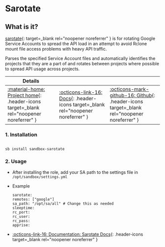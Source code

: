 # Sarotate

## What is it?

[sarotate](https://github.com/saltydk/SARotate){: target=_blank rel="noopener noreferrer" } is for rotating Google Service Accounts to spread the API load in an attempt to avoid Rclone mount file access problems with heavy API traffic.

Parses the specified Service Account files and automatically identifies the projects that they are a part of and rotates between projects where possible to spread API usage across projects.

| Details     |             |             |
|-------------|-------------|-------------|
| [:material-home: Project home](https://github.com/saltydk/SARotate){: .header-icons target=_blank rel="noopener noreferrer" } | [:octicons-link-16: Docs](https://github.com/saltydk/SARotate#configuration){: .header-icons target=_blank rel="noopener noreferrer" } | [:octicons-mark-github-16: Github](https://github.com/saltydk/SARotate){: .header-icons target=_blank rel="noopener noreferrer" }|

### 1. Installation

``` shell

sb install sandbox-sarotate

```

### 2. Usage

- After installing the role, add your SA path to the settings file in `/opt/sandbox/settings.yml`

- Example

  ``` { .yaml}
  sarotate: 
  remotes: ["google"]
  sa_path: "/opt/sa/all" # Change this as needed
  sleeptime: 
  rc_port: 
  rc_user: 
  rc_pass: 
  apprise:
  ```

- [:octicons-link-16: Documentation: Sarotate Docs](https://github.com/saltydk/SARotate){: .header-icons target=_blank rel="noopener noreferrer" }
